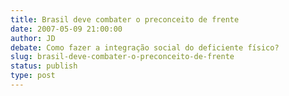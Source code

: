 ```yaml
---
title: Brasil deve combater o preconceito de frente
date: 2007-05-09 21:00:00
author: JD
debate: Como fazer a integração social do deficiente físico?
slug: brasil-deve-combater-o-preconceito-de-frente
status: publish 
type: post
---
```


  
 
